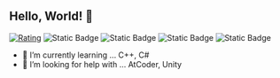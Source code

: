 ## Hello, World! 🐔

[![Rating](https://badgen.org/img/atcoder/niwatoriiiiiiiii/rating/algorithm?style=for-the-badge)](https://atcoder.jp/users/niwatoriiiiiiiii?contestType=algo)
![Static Badge](https://img.shields.io/badge/Unity-Unity?style=for-the-badge&logo=Unity&logoColor=%23ffffff&color=%23383838)
![Static Badge](https://img.shields.io/badge/C%2B%2B-C%2B%2B?style=for-the-badge&logo=C%2B%2B&logoColor=%23ffffff&color=%2300599C)
![Static Badge](https://img.shields.io/badge/X-X?style=for-the-badge&logo=X&logoColor=%23ffffff&color=%23000000&link=https%3A%2F%2Fx.com%2Fniwatori_saaaan)
![Static Badge](https://img.shields.io/badge/Discord-Discord?style=for-the-badge&logo=Discord&logoColor=%23ffffff&color=%235865F2&link=discordapp.com%2Fusers%2F1353644959454068736)

- 🌱 I’m currently learning ... C++, C#
- 🤔 I’m looking for help with ... AtCoder, Unity

<!--
**niwatoriiiiiiiii/niwatoriiiiiiiii** is a ✨ _special_ ✨ repository because its `README.md` (this file) appears on your GitHub profile.

Here are some ideas to get you started:

- 🔭 I’m currently working on ...
- 🌱 I’m currently learning ...
- 👯 I’m looking to collaborate on ...
- 🤔 I’m looking for help with ...
- 💬 Ask me about ...
- 📫 How to reach me: ...
- 😄 Pronouns: ...
- ⚡ Fun fact: ...
-->
